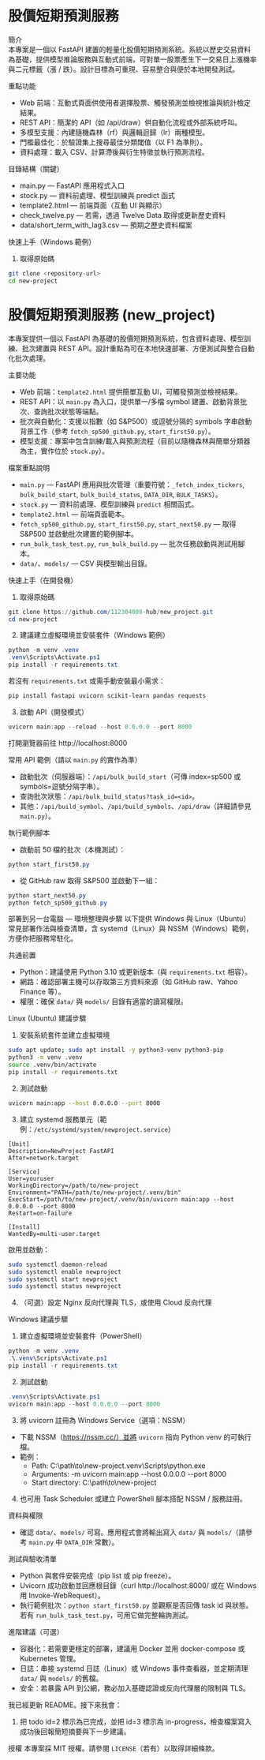 # 股價短期預測服務

簡介  
本專案是一個以 FastAPI 建置的輕量化股價短期預測系統。系統以歷史交易資料為基礎，提供模型推論服務與互動式前端，可對單一股票產生下一交易日上漲機率與二元標籤（漲 / 跌）。設計目標為可重現、容易整合與便於本地開發測試。

重點功能
- Web 前端：互動式頁面供使用者選擇股票、觸發預測並檢視推論與統計檢定結果。  
- REST API：簡潔的 API（如 /api/draw）供自動化流程或外部系統呼叫。  
- 多模型支援：內建隨機森林（rf）與邏輯迴歸（lr）兩種模型。  
- 門檻最佳化：於驗證集上搜尋最佳分類閾值（以 F1 為準則）。  
- 資料處理：載入 CSV、計算滯後與衍生特徵並執行預測流程。

目錄結構（關鍵）
- main.py — FastAPI 應用程式入口  
- stock.py — 資料前處理、模型訓練與 predict 函式  
- template2.html — 前端頁面（互動 UI 與顯示）  
- check_twelve.py — 若需，透過 Twelve Data 取得或更新歷史資料  
- data/short_term_with_lag3.csv — 預期之歷史資料檔案

快速上手（Windows 範例）
1. 取得原始碼
```bash
git clone <repository-url>
cd new-project
```
# 股價短期預測服務 (new_project)

本專案提供一個以 FastAPI 為基礎的股價短期預測系統，包含資料處理、模型訓練、批次建置與 REST API。設計重點為可在本地快速部署、方便測試與整合自動化批次處理。

主要功能
- Web 前端：`template2.html` 提供簡單互動 UI，可觸發預測並檢視結果。  
- REST API：以 `main.py` 為入口，提供單一/多檔 symbol 建置、啟動背景批次、查詢批次狀態等端點。  
- 批次與自動化：支援以指數（如 S&P500）或逗號分隔的 symbols 字串啟動背景工作（參考 `fetch_sp500_github.py`, `start_first50.py`）。  
- 模型支援：專案中包含訓練/載入與預測流程（目前以隨機森林與簡單分類器為主，實作位於 `stock.py`）。

檔案重點說明
- `main.py` — FastAPI 應用與批次管理（重要符號：`_fetch_index_tickers`, `bulk_build_start`, `bulk_build_status`, `DATA_DIR`, `BULK_TASKS`）。  
- `stock.py` — 資料前處理、模型訓練與 `predict` 相關函式。  
- `template2.html` — 前端頁面範本。  
- `fetch_sp500_github.py`, `start_first50.py`, `start_next50.py` — 取得 S&P500 並啟動批次建置的範例腳本。  
- `run_bulk_task_test.py`, `run_bulk_build.py` — 批次任務啟動與測試用腳本。  
- `data/`、`models/` — CSV 與模型輸出目錄。

快速上手（在開發機）
1) 取得原始碼

```powershell
git clone https://github.com/112304008-hub/new_project.git
cd new-project
```

2) 建議建立虛擬環境並安裝套件（Windows 範例）

```powershell
python -m venv .venv
.venv\Scripts\Activate.ps1
pip install -r requirements.txt
```

若沒有 `requirements.txt` 或需手動安裝最小需求：

```powershell
pip install fastapi uvicorn scikit-learn pandas requests
```

3) 啟動 API（開發模式）

```powershell
uvicorn main:app --reload --host 0.0.0.0 --port 8000
```

打開瀏覽器前往 http://localhost:8000

常用 API 範例（請以 `main.py` 的實作為準）
- 啟動批次（伺服器端）：`/api/bulk_build_start`（可傳 index=sp500 或 symbols=逗號分隔字串）。
- 查詢批次狀態：`/api/bulk_build_status?task_id=<id>`。
- 其他：`/api/build_symbol`、`/api/build_symbols`、`/api/draw`（詳細請參見 `main.py`）。

執行範例腳本
- 啟動前 50 檔的批次（本機測試）：

```powershell
python start_first50.py
```

- 從 GitHub raw 取得 S&P500 並啟動下一組：

```powershell
python start_next50.py
python fetch_sp500_github.py
```

部署到另一台電腦 — 環境整理與步驟
以下提供 Windows 與 Linux（Ubuntu）常見部署作法與檢查清單，含 systemd（Linux）與 NSSM（Windows）範例，方便你把服務常駐化。

共通前置
- Python：建議使用 Python 3.10 或更新版本（與 `requirements.txt` 相容）。
- 網路：確認部署主機可以存取第三方資料來源（如 GitHub raw、Yahoo Finance 等）。
- 權限：確保 `data/` 與 `models/` 目錄有適當的讀寫權限。

Linux (Ubuntu) 建議步驟
1. 安裝系統套件並建立虛擬環境

```bash
sudo apt update; sudo apt install -y python3-venv python3-pip
python3 -m venv .venv
source .venv/bin/activate
pip install -r requirements.txt
```

2. 測試啟動

```bash
uvicorn main:app --host 0.0.0.0 --port 8000
```

3. 建立 systemd 服務單元（範例：`/etc/systemd/system/newproject.service`）

```
[Unit]
Description=NewProject FastAPI
After=network.target

[Service]
User=youruser
WorkingDirectory=/path/to/new-project
Environment="PATH=/path/to/new-project/.venv/bin"
ExecStart=/path/to/new-project/.venv/bin/uvicorn main:app --host 0.0.0.0 --port 8000
Restart=on-failure

[Install]
WantedBy=multi-user.target
```

啟用並啟動：

```bash
sudo systemctl daemon-reload
sudo systemctl enable newproject
sudo systemctl start newproject
sudo systemctl status newproject
```

4. （可選）設定 Nginx 反向代理與 TLS，或使用 Cloud 反向代理

Windows 建議步驟
1. 建立虛擬環境並安裝套件（PowerShell）

```powershell
python -m venv .venv
.\.venv\Scripts\Activate.ps1
pip install -r requirements.txt
```

2. 測試啟動

```powershell
.venv\Scripts\Activate.ps1
uvicorn main:app --host 0.0.0.0 --port 8000
```

3. 將 uvicorn 註冊為 Windows Service（選項：NSSM）
- 下載 NSSM（https://nssm.cc/）並將 `uvicorn` 指向 Python venv 的可執行檔。
- 範例：
	- Path: C:\path\to\new-project\.venv\Scripts\python.exe
	- Arguments: -m uvicorn main:app --host 0.0.0.0 --port 8000
	- Start directory: C:\path\to\new-project

4. 也可用 Task Scheduler 或建立 PowerShell 腳本搭配 NSSM / 服務註冊。

資料與權限
- 確認 `data/`、`models/` 可寫。應用程式會將輸出寫入 `data/` 與 `models/`（請參考 `main.py` 中 `DATA_DIR` 常數）。

測試與驗收清單
- Python 與套件安裝完成（pip list 或 pip freeze）。
- Uvicorn 成功啟動並回應根目錄（curl http://localhost:8000/ 或在 Windows 用 Invoke-WebRequest）。
- 執行範例批次：`python start_first50.py` 並觀察是否回傳 task id 與狀態。若有 `run_bulk_task_test.py`，可用它做完整輪詢測試。

進階建議（可選）
- 容器化：若需要更穩定的部署，建議用 Docker 並用 docker-compose 或 Kubernetes 管理。  
- 日誌：串接 systemd 日誌（Linux）或 Windows 事件查看器，並定期清理 `data/` 與 `models/` 的舊檔。  
- 安全：若暴露 API 到公網，務必加入基礎認證或反向代理層的限制與 TLS。

我已經更新 README。接下來我會：
1. 把 todo id=2 標示為已完成，並把 id=3 標示為 in-progress，檢查檔案寫入成功後回報簡短摘要與下一步建議。

授權
本專案採 MIT 授權。請參閱 `LICENSE`（若有）以取得詳細條款。
